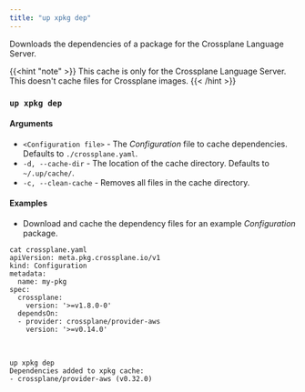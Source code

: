 ```yaml
---
title: "up xpkg dep"
---
```


Downloads the dependencies of a package for the Crossplane Language Server.

{{<hint "note" >}}
This cache is only for the Crossplane Language Server. This doesn't cache files for Crossplane images.
{{< /hint >}}

### `up xpkg dep`

#### Arguments
* `<Configuration file>` - The _Configuration_ file to cache dependencies. Defaults to `./crossplane.yaml`. 
* `-d, --cache-dir` - The location of the cache directory. Defaults to `~/.up/cache/`.
* `-c, --clean-cache` - Removes all files in the cache directory. 


#### Examples

* Download and cache the dependency files for an example _Configuration_ package.
```shell
cat crossplane.yaml
apiVersion: meta.pkg.crossplane.io/v1
kind: Configuration
metadata:
  name: my-pkg
spec:
  crossplane:
    version: '>=v1.8.0-0'
  dependsOn:
  - provider: crossplane/provider-aws
    version: '>=v0.14.0'
```
<br />

```shell
up xpkg dep
Dependencies added to xpkg cache:
- crossplane/provider-aws (v0.32.0)
```